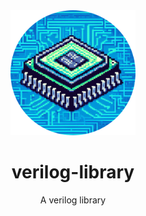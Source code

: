<div align="center">

<img alt="LOGO" src="./.github/assets/logo.png" width="200" height="200" />

# verilog-library

A verilog library

</div>

<!-- ## ⚡Usage -->
